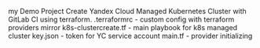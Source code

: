 my Demo Project
Create Yandex Cloud Managed Kubernetes Cluster with GitLab CI using terraform.
.terraformrc - custom config with terraform providers mirror
k8s-clustercreate.tf - main playbook for k8s managed cluster
key.json - token for YC service account
main.tf - provider initializing